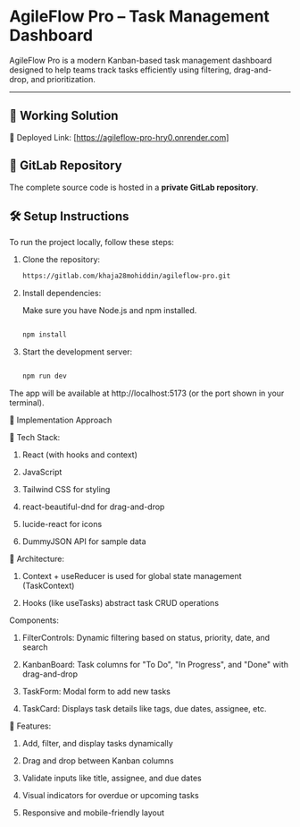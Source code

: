 # AgileFlow Pro – Task Management Dashboard

AgileFlow Pro is a modern Kanban-based task management dashboard designed to help teams track tasks efficiently using filtering, drag-and-drop, and prioritization.

---

## 🚀 Working Solution

🔗 Deployed Link: [https://agileflow-pro-hry0.onrender.com]

## 📁 GitLab Repository

The complete source code is hosted in a **private GitLab repository**. 

## 🛠️ Setup Instructions

To run the project locally, follow these steps:

1. Clone the repository:

   ```bash
   https://gitlab.com/khaja28mohiddin/agileflow-pro.git
    ```
2. Install dependencies:

    Make sure you have Node.js and npm installed.

    ```bash

    npm install
    ```
4. Start the development server:

    ```bash

    npm run dev
    ```
The app will be available at http://localhost:5173 (or the port shown in your terminal).

🧠 Implementation Approach


📌 Tech Stack:

1. React (with hooks and context)

2. JavaScript

3. Tailwind CSS for styling

4. react-beautiful-dnd for drag-and-drop

5. lucide-react for icons

6. DummyJSON API for sample data

🧱 Architecture:

1. Context + useReducer is used for global state management (TaskContext)

2. Hooks (like useTasks) abstract task CRUD operations

Components:

1. FilterControls: Dynamic filtering based on status, priority, date, and search

2. KanbanBoard: Task columns for "To Do", "In Progress", and "Done" with drag-and-drop

3. TaskForm: Modal form to add new tasks

4. TaskCard: Displays task details like tags, due dates, assignee, etc.

🎯 Features:

1. Add, filter, and display tasks dynamically

2. Drag and drop between Kanban columns

3. Validate inputs like title, assignee, and due dates

4. Visual indicators for overdue or upcoming tasks

5. Responsive and mobile-friendly layout
